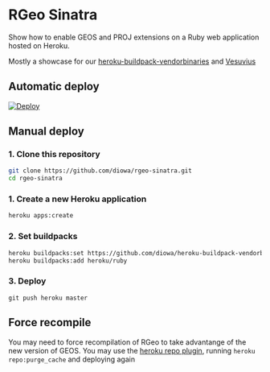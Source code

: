 # RGeo Sinatra

Show how to enable GEOS and PROJ extensions on a Ruby web application hosted
on Heroku.

Mostly a showcase for our [heroku-buildpack-vendorbinaries](https://github.com/diowa/heroku-buildpack-vendorbinaries)
and [Vesuvius](https://github.com/tagliala/vesuvius)

## Automatic deploy

[![Deploy](https://www.herokucdn.com/deploy/button.svg)](https://heroku.com/deploy)

## Manual deploy

### 1. Clone this repository

```sh
git clone https://github.com/diowa/rgeo-sinatra.git
cd rgeo-sinatra
```

### 1. Create a new Heroku application

```sh
heroku apps:create
```

### 2. Set buildpacks

```sh
heroku buildpacks:set https://github.com/diowa/heroku-buildpack-vendorbinaries.git
heroku buildpacks:add heroku/ruby
```

### 3. Deploy

```
git push heroku master
```

## Force recompile

You may need to force recompilation of RGeo to take advantange of the new
version of GEOS. You may use the [heroku repo plugin](https://github.com/heroku/heroku-repo),
running `heroku repo:purge_cache` and deploying again
